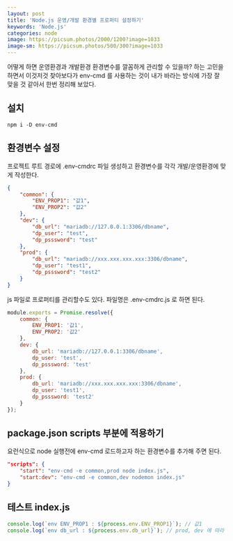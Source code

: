 ```yaml
---
layout: post
title: 'Node.js 운영/개발 환경별 프로퍼티 설정하기'
keywords: 'Node.js'
categories: node
image: https://picsum.photos/2000/1200?image=1033
image-sm: https://picsum.photos/500/300?image=1033
---
```


어떻게 하면 운영환경과 개발환경 환경변수를 깔꼼하게 관리할 수 있을까? 하는 고민을 하면서 이것저것 찾아보다가 env-cmd 를 사용하는 것이 내가 바라는 방식에 가장 잘 맞을 것 같아서 한번 정리해 보았다.

## 설치

    npm i -D env-cmd

## 환경변수 설정

프로젝트 루트 경로에 .env-cmdrc 파일 생성하고 환경변수를 각각 개발/운영환경에 맞게 작성한다.

```json
{
    "common": {
        "ENV_PROP1": "값1",
        "ENV_PROP2": "값2"
    },
    "dev": {
        "db_url": "mariadb://127.0.0.1:3306/dbname",
        "dp_user": "test",
        "dp_psssword": "test"
    },
    "prod": {
        "db_url": "mariadb://xxx.xxx.xxx.xxx:3306/dbname",
        "dp_user": "test1",
        "dp_psssword": "test2"
    }
}
```

js 파일로 프로퍼티를 관리할수도 있다. 파일명은 .env-cmdrc.js 로 하면 된다.

```javascript
module.exports = Promise.resolve({
    common: {
        ENV_PROP1: '값1',
        ENV_PROP2: '값2'
    },
    dev: {
        db_url: 'mariadb://127.0.0.1:3306/dbname',
        dp_user: 'test',
        dp_psssword: 'test'
    },
    prod: {
        db_url: 'mariadb://xxx.xxx.xxx.xxx:3306/dbname',
        dp_user: 'test1',
        dp_psssword: 'test2'
    }
});
```

<ins class="adsbygoogle"
     style="display:block; text-align:center;"
     data-ad-layout="in-article"
     data-ad-format="fluid"
     data-ad-client="ca-pub-7073298118440059"
     data-ad-slot="8400970402"></ins>

<script>
     (adsbygoogle = window.adsbygoogle || []).push({});
</script>

## package.json scripts 부분에 적용하기

요런식으로 node 실행전에 env-cmd 로드하고자 하는 환경변수를 추가해 주면 된다.

```json
"scripts": {
    "start": "env-cmd -e common,prod node index.js",
    "start:dev": "env-cmd -e common,dev nodemon index.js"
}
```

## 테스트 index.js

```javascript
console.log(`env ENV_PROP1 : ${process.env.ENV_PROP1}`); // 값1
console.log(`env db_url : ${process.env.db_url}`); // prod, dev 에 따라 값 변경됨
```
